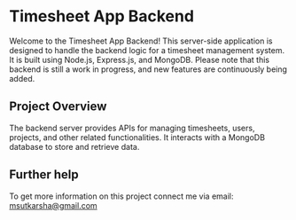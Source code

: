 # Timesheet App Backend
Welcome to the Timesheet App Backend! This server-side application is designed to handle the backend logic for a timesheet management system. It is built using Node.js, Express.js, and MongoDB. Please note that this backend is still a work in progress, and new features are continuously being added.

## Project Overview
The backend server provides APIs for managing timesheets, users, projects, and other related functionalities. It interacts with a MongoDB database to store and retrieve data.

## Further help

To get more information on this project connect me via email: msutkarsha@gmail.com
